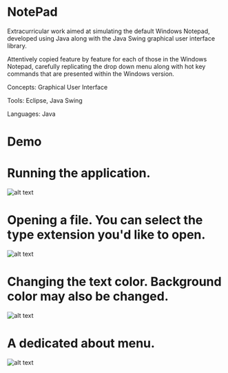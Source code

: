 # NotePad

Extracurricular work aimed at simulating the default Windows Notepad, developed using Java along with the
Java Swing graphical user interface library.

Attentively copied feature by feature for each of those in the Windows Notepad, carefully replicating the drop
down menu along with hot key commands that are presented within the Windows version. 

Concepts: Graphical User Interface

Tools: Eclipse, Java Swing

Languages: Java


# Demo
# Running the application.
![alt text](https://i.imgur.com/MoXPz2c.png)

# Opening a file. You can select the type extension you'd like to open.
![alt text](https://i.imgur.com/xMLYodN.png)

# Changing the text color. Background color may also be changed.
![alt text](https://i.imgur.com/FY4lcyF.png)

# A dedicated about menu.
![alt text](https://i.imgur.com/nzKspqK.png)


